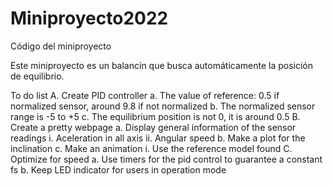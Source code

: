 # Miniproyecto2022
Código del miniproyecto

Este miniproyecto es un balancín que busca automáticamente la posición de equilibrio.

To do list
A.	Create PID controller
a.	The value of reference: 0.5 if normalized sensor, around 9.8 if not normalized
b.	The normalized sensor range is -5 to +5
c.	The equilibrium position is not 0, it is around 0.5
B.	Create a pretty webpage
a.	Display general information of the sensor readings
i.	Aceleration in all axis
ii.	Angular speed
b.	Make a plot for the inclination
c.	Make an animation
i.	Use the reference model found
C.	Optimize for speed
a.	Use timers for the pid control to guarantee a constant fs
b.	Keep LED indicator for users in operation mode
